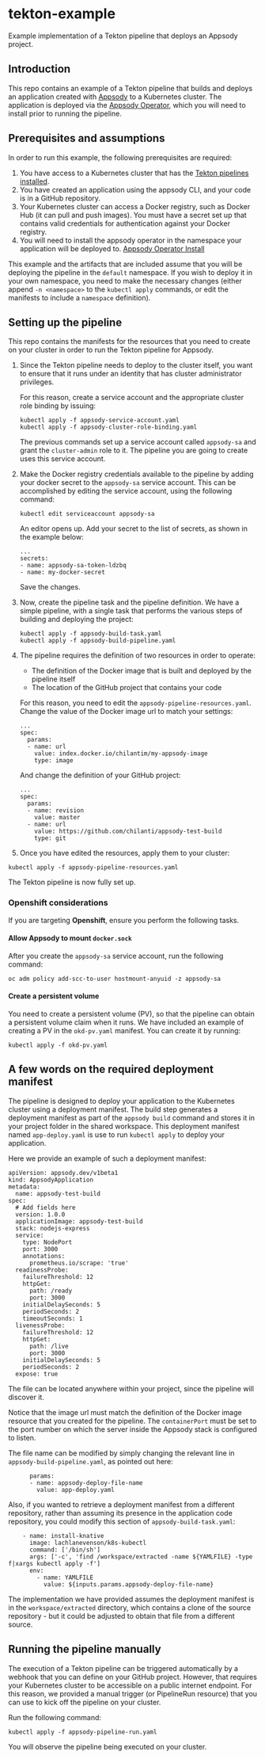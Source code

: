 # tekton-example
Example implementation of a Tekton pipeline that deploys an Appsody project.

## Introduction
This repo contains an example of a Tekton pipeline that builds and deploys an application created with [Appsody](https://github.com/appsody/appsody) to a Kubernetes cluster. The application is deployed via the [Appsody Operator](https://github.com/appsody/appsody-operator), which you will need to install prior to running the pipeline.

## Prerequisites and assumptions
In order to run this example, the following prerequisites are required:
1) You have access to a Kubernetes cluster that has the [Tekton pipelines installed](https://github.com/tektoncd/pipeline/blob/master/docs/install.md).
1) You have created an application using the appsody CLI, and your code is in a GitHub repository.
1) Your Kubernetes cluster can access a Docker registry, such as Docker Hub (it can pull and push images). You must have a secret set up that contains valid credentials for authentication against your Docker registry.
1) You will need to install the appsody operator in the namespace your application will be deployed to. [Appsody Operator Install](https://appsody.dev/docs/using-appsody/building-and-deploying/#using-the-appsody-operator-commands)

This example and the artifacts that are included assume that you will be deploying the pipeline in the `default` namespace. If you wish to deploy it in your own namespace, you need to make the necessary changes (either append `-n <namespace>` to the `kubectl apply` commands, or edit the manifests to include a `namespace` definition).

## Setting up the pipeline
This repo contains the manifests for the resources that you need to create on your cluster in order to run the Tekton pipeline for Appsody.

1) Since the Tekton pipeline needs to deploy to the cluster itself, you want to ensure that it runs under an identity that has cluster administrator privileges.

    For this reason, create a service account and the appropriate cluster role binding by issuing:
    ```
    kubectl apply -f appsody-service-account.yaml
    kubectl apply -f appsody-cluster-role-binding.yaml
    ```
    The previous commands set up a service account called `appsody-sa` and grant the `cluster-admin` role to it. The pipeline you are going to create uses this service account. 

1) Make the Docker registry credentials available to the pipeline by adding your docker secret to the `appsody-sa` service account. This can be accomplished by editing the service account, using the following command:
    ```
    kubectl edit serviceaccount appsody-sa
    ```
    An editor opens up. Add your secret to the list of secrets, as shown in the example below: 
    ```
    ...
    secrets:
    - name: appsody-sa-token-ldzbq
    - name: my-docker-secret
    ```
    Save the changes. 

1) Now, create the pipeline task and the pipeline definition. We have a simple pipeline, with a single task that performs the various steps of building and deploying the project:
    ```
    kubectl apply -f appsody-build-task.yaml
    kubectl apply -f appsody-build-pipeline.yaml
    ```


1) The pipeline requires the definition of two resources in order to operate:
    * The definition of the Docker image that is built and deployed by the pipeline itself
    * The location of the GitHub project that contains your code

    For this reason, you need to edit the `appsody-pipeline-resources.yaml`. Change the value of the Docker image url to match your settings:
    ```
    ...
    spec:
      params:
      - name: url
        value: index.docker.io/chilantim/my-appsody-image
        type: image
    ```
    And change the definition of your GitHub project:
    ```
    ...
    spec:
      params:
      - name: revision
        value: master
      - name: url
        value: https://github.com/chilanti/appsody-test-build    
        type: git
    ```
1) Once you have edited the resources, apply them to your cluster:
  ```
  kubectl apply -f appsody-pipeline-resources.yaml
  ```
  The Tekton pipeline is now fully set up.
### Openshift considerations
If you are targeting **Openshift**, ensure you perform the following tasks.
    
  #### Allow Appsody to mount `docker.sock`
  After you create the `appsody-sa` service account, run the following command:
  ```
  oc adm policy add-scc-to-user hostmount-anyuid -z appsody-sa
  ```

  #### Create a persistent volume
  You need to create a persistent volume (PV), so that the pipeline can obtain a persistent volume claim when it runs. We have included an example of creating a PV in the `okd-pv.yaml` manifest. You can create it by running:
  ```
  kubectl apply -f okd-pv.yaml
  ```
## A few words on the required deployment manifest
The pipeline is designed to deploy your application to the Kubernetes cluster using a deployment manifest. The build step generates a deployment manifest as part of the `appsody build` command and stores it in your project folder in the shared workspace. This deployment manifest named `app-deploy.yaml` is use to run `kubectl apply` to deploy your application.

Here we provide an example of such a deployment manifest:
```
apiVersion: appsody.dev/v1beta1
kind: AppsodyApplication
metadata:
  name: appsody-test-build
spec:
  # Add fields here
  version: 1.0.0
  applicationImage: appsody-test-build 
  stack: nodejs-express
  service:
    type: NodePort
    port: 3000
    annotations:
      prometheus.io/scrape: 'true'
  readinessProbe:
    failureThreshold: 12
    httpGet:
      path: /ready
      port: 3000
    initialDelaySeconds: 5
    periodSeconds: 2
    timeoutSeconds: 1
  livenessProbe:
    failureThreshold: 12
    httpGet:
      path: /live
      port: 3000
    initialDelaySeconds: 5
    periodSeconds: 2
  expose: true
```
The file can be located anywhere within your project, since the pipeline will discover it. 

Notice that the image url must match the definition of the Docker image resource that you created for the pipeline. The `containerPort` must be set to the port number on which the server inside the Appsody stack is configured to listen.

The file name can be modified by simply changing the relevant line in `appsody-build-pipeline.yaml`, as pointed out here:
```
      params:
      - name: appsody-deploy-file-name
        value: app-deploy.yaml
```
Also, if you wanted to retrieve a deployment manifest from a different repository, rather than assuming its presence in the application code repository, you could modify this section of `appsody-build-task.yaml`:
```
    - name: install-knative
      image: lachlanevenson/k8s-kubectl
      command: ['/bin/sh']
      args: ['-c', 'find /workspace/extracted -name ${YAMLFILE} -type f|xargs kubectl apply -f']
      env:
        - name: YAMLFILE
          value: ${inputs.params.appsody-deploy-file-name}
```
The implementation we have provided assumes the deployment manifest is in the `workspace/extracted` directory, which contains a clone of the source repository - but it could be adjusted to obtain that file from a different source. 

## Running the pipeline manually
The execution of a Tekton pipeline can be triggered automatically by a webhook that you can define on your GitHub project. However, that requires your Kubernetes cluster to be accessible on a public internet endpoint. For this reason, we provided a manual trigger (or PipelineRun resource) that you can use to kick off the pipeline on your cluster.

Run the following command:
```
kubectl apply -f appsody-pipeline-run.yaml
```
You will observe the pipeline being executed on your cluster.

